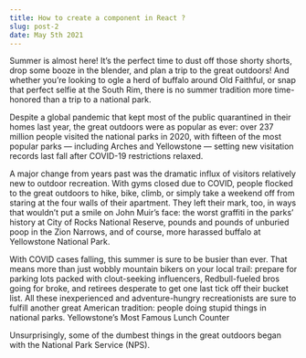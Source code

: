 ```yaml
---
title: How to create a component in React ?
slug: post-2
date: May 5th 2021
---
```


Summer is almost here! It’s the perfect time to dust off those shorty shorts, drop some booze in the blender, and plan a trip to the great outdoors! And whether you’re looking to ogle a herd of buffalo around Old Faithful, or snap that perfect selfie at the South Rim, there is no summer tradition more time-honored than a trip to a national park.

Despite a global pandemic that kept most of the public quarantined in their homes last year, the great outdoors were as popular as ever: over 237 million people visited the national parks in 2020, with fifteen of the most popular parks — including Arches and Yellowstone — setting new visitation records last fall after COVID-19 restrictions relaxed.

A major change from years past was the dramatic influx of visitors relatively new to outdoor recreation. With gyms closed due to COVID, people flocked to the great outdoors to hike, bike, climb, or simply take a weekend off from staring at the four walls of their apartment. They left their mark, too, in ways that wouldn’t put a smile on John Muir’s face: the worst graffiti in the parks’ history at City of Rocks National Reserve, pounds and pounds of unburied poop in the Zion Narrows, and of course, more harassed buffalo at Yellowstone National Park.

With COVID cases falling, this summer is sure to be busier than ever. That means more than just wobbly mountain bikers on your local trail: prepare for parking lots packed with clout-seeking influencers, Redbull-fueled bros going for broke, and retirees desperate to get one last tick off their bucket list. All these inexperienced and adventure-hungry recreationists are sure to fulfill another great American tradition: people doing stupid things in national parks.
Yellowstone’s Most Famous Lunch Counter

Unsurprisingly, some of the dumbest things in the great outdoors began with the National Park Service (NPS).